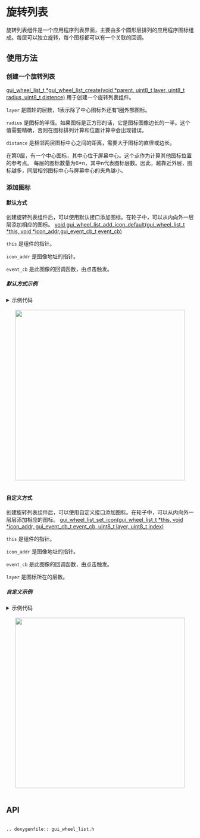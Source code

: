 # 旋转列表

旋转列表组件是一个应用程序列表界面，主要由多个圆形层排列的应用程序图标组成。每层可以独立旋转，每个图标都可以有一个关联的回调。

## 使用方法

### 创建一个旋转列表

[gui_wheel_list_t *gui_wheel_list_create(void *parent, uint8_t layer, uint8_t radius, uint8_t distence)](#api) 用于创建一个旋转列表组件。

`layer` 是圆轮的层数，1表示除了中心图标外还有1圈外部图标。

`radius` 是图标的半径。如果图标是正方形的话，它是图标图像边长的一半。这个值需要精确，否则在图标排列计算和位置计算中会出现错误。

`distance` 是相邻两层图标中心之间的距离，需要大于图标的直径或边长。

在第0层，有一个中心图标，其中心位于屏幕中心。这个点作为计算其他图标位置的参考点。
每层的图标数量为6*n，其中n代表图标层数。因此，越靠近外层，图标越多，同层相邻图标中心与屏幕中心的夹角越小。

### 添加图标

#### 默认方式

创建旋转列表组件后，可以使用默认接口添加图标。在轮子中，可以从内向外一层层添加相应的图标。
[void gui_wheel_list_add_icon_default(gui_wheel_list_t *this, void *icon_addr,gui_event_cb_t event_cb)](#api)

`this` 是组件的指针。

`icon_addr` 是图像地址的指针。

`event_cb` 是此图像的回调函数，由点击触发。

##### 默认方式示例

<details> <summary>示例代码</summary>

```c
#include "gui_wheel_list.h"
#include "gui_img.h"
#include "gui_app.h"
#include "root_image_8762g/ui_resource.h"

static void app_launcher_ui_design(gui_app_t *app);
static gui_app_t app_launcher =
{
    .screen =
    {
        .name = "app_launcher",
        .x    = 0,
        .y    = 0,
    },
    .ui_design = app_launcher_ui_design,
    .active_ms = 1000 * 5,
};
gui_app_t *get_launcher_app(void)
{
    return &app_launcher;
}

static void app_wheel_ui_design(gui_app_t *app);
static gui_app_t app_wheel =
{
    .screen =
    {
        .name = "app_wheel",
        .x    = 0,
        .y    = 0,
    },
    .ui_design = app_wheel_ui_design,
    .active_ms = 1000 * 5,
};
gui_app_t *get_wheel_app(void)
{
    return &app_wheel;
}

static void wheel_cb(void *obj, gui_event_t event)
{

}
static void switch_to_launcher(void *obj, gui_event_t event)
{
    gui_switch_app(get_wheel_app(), get_launcher_app());
}
static void app_wheel_ui_design(gui_app_t *app)
{
    gui_wheel_list_t *hc = gui_wheel_list_create(&app->screen, 2, 32, 80);
    gui_wheel_list_add_icon_default(hc, ICMENUALARM_BIN, switch_to_launcher);

    gui_wheel_list_add_icon_default(hc, ICMENUBIRD_BIN, wheel_cb);
    gui_wheel_list_add_icon_default(hc, ICMENUALBUM_BIN, wheel_cb);
    gui_wheel_list_add_icon_default(hc, ICMENUHEARTRATE_BIN, wheel_cb);
    gui_wheel_list_add_icon_default(hc, ICMENUMUSIC_BIN, wheel_cb);
    gui_wheel_list_add_icon_default(hc, ICMENUALARM_BIN, wheel_cb);
    gui_wheel_list_add_icon_default(hc, ICMENUBIRD_BIN, wheel_cb);

    gui_wheel_list_add_icon_default(hc, ICMENUALBUM_BIN, NULL);
    gui_wheel_list_add_icon_default(hc, ICMENUHEARTRATE_BIN, NULL);
    gui_wheel_list_add_icon_default(hc, ICMENUMUSIC_BIN, NULL);
    gui_wheel_list_add_icon_default(hc, ICMENUALARM_BIN, NULL);
    gui_wheel_list_add_icon_default(hc, ICMENUBIRD_BIN, NULL);
    gui_wheel_list_add_icon_default(hc, ICMENUALBUM_BIN, NULL);
    gui_wheel_list_add_icon_default(hc, ICMENUHEARTRATE_BIN, NULL);
    gui_wheel_list_add_icon_default(hc, ICMENUMUSIC_BIN, NULL);
    gui_wheel_list_add_icon_default(hc, ICMENUALARM_BIN, NULL);
    gui_wheel_list_add_icon_default(hc, ICMENUBIRD_BIN, NULL);
    gui_wheel_list_add_icon_default(hc, ICMENUALBUM_BIN, NULL);
    gui_wheel_list_add_icon_default(hc, ICMENUHEARTRATE_BIN, NULL);
}

static void app_launcher_ui_design(gui_app_t *app)
{

}

```

</details></br>

<center><img width="456" src= "https://docs.realmcu.com/HoneyGUI/image/widgets/wheel_list1.gif"/></center>

<br/>

#### 自定义方式

创建旋转列表组件后，可以使用自定义接口添加图标。在轮子中，可以从内向外一层层添加相应的图标。
[gui_wheel_list_set_icon(gui_wheel_list_t *this, void *icon_addr, gui_event_cb_t event_cb, uint8_t layer, uint8_t index)](#api)

`this` 是组件的指针。

`icon_addr` 是图像地址的指针。

`event_cb` 是此图像的回调函数，由点击触发。

`layer` 是图标所在的层数。

##### 自定义示例

<details> <summary>示例代码</summary>

```c
#include "gui_wheel_list.h"
#include "gui_img.h"
#include "gui_app.h"
#include "root_image_8762g/ui_resource.h"

static void app_launcher_ui_design(gui_app_t *app);
static gui_app_t app_launcher =
{
    .screen =
    {
        .name = "app_launcher",
        .x    = 0,
        .y    = 0,
    },
    .ui_design = app_launcher_ui_design,
    .active_ms = 1000 * 5,
};
gui_app_t *get_launcher_app(void)
{
    return &app_launcher;
}

static void app_wheel_ui_design(gui_app_t *app);
static gui_app_t app_wheel =
{
    .screen =
    {
        .name = "app_wheel",
        .x    = 0,
        .y    = 0,
    },
    .ui_design = app_wheel_ui_design,
    .active_ms = 1000 * 5,
};
gui_app_t *get_wheel_app(void)
{
    return &app_wheel;
}

static void wheel_cb(void *obj, gui_event_t event)
{

}
static void switch_to_launcher(void *obj, gui_event_t event)
{
    gui_switch_app(get_wheel_app(), get_launcher_app());
}
static void app_wheel_ui_design(gui_app_t *app)
{
    gui_wheel_list_t *hc = gui_wheel_list_create(&app->screen, 2, 32, 80);
    gui_wheel_list_set_icon(hc, ICMENUALARM_BIN, switch_to_launcher, 0, 0);

    gui_wheel_list_set_icon(hc, ICMENUBIRD_BIN, wheel_cb, 1, 0);
    gui_wheel_list_set_icon(hc, ICMENUHEARTRATE_BIN, wheel_cb, 1, 2);
    gui_wheel_list_set_icon(hc, ICMENUALARM_BIN, wheel_cb, 1, 4);

    gui_wheel_list_set_icon(hc, ICMENUHEARTRATE_BIN, NULL, 2, 1);
    gui_wheel_list_set_icon(hc, ICMENUMUSIC_BIN, NULL, 2, 2);
    gui_wheel_list_set_icon(hc, ICMENUALARM_BIN, NULL, 2, 3);
    gui_wheel_list_set_icon(hc, ICMENUALBUM_BIN, NULL, 2, 5);
    gui_wheel_list_set_icon(hc, ICMENUHEARTRATE_BIN, NULL, 2, 6);
    gui_wheel_list_set_icon(hc, ICMENUMUSIC_BIN, NULL, 2, 7);
    gui_wheel_list_set_icon(hc, ICMENUBIRD_BIN, NULL, 2, 9);
    gui_wheel_list_set_icon(hc, ICMENUALBUM_BIN, NULL, 2, 10);
    gui_wheel_list_set_icon(hc, ICMENUHEARTRATE_BIN, NULL, 2, 11);
}

static void app_launcher_ui_design(gui_app_t *app)
{

}

```

</details></br>

<center><img width="456" src= "https://docs.realmcu.com/HoneyGUI/image/widgets/wheel_list2.gif"/></center>

<br/>

## API

```eval_rst

.. doxygenfile:: gui_wheel_list.h

```
